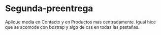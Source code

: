 # Segunda-preentrega

Aplique media en Contacto y en Productos mas centradamente. Igual hice que se acomode con bostrap y algo de css en todas las pestañas.

